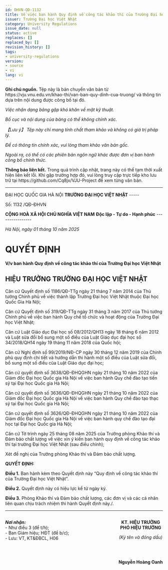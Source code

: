 ```yaml
---
id: DHVN-QD-1132
title: Về việc ban hành Quy định về công tác khảo thí của Trường Đại học Việt Nhật_source
issuer: Trường Đại học Việt Nhật
category: University Regulations
issue_date: null
status: active
replaces: []
replaced_by: []
revision_history: []
tags:
- university-regulations
version:
- source
- vi
lang: vi
---
```

<div class="source-note" role="note" aria-label="Ghi chú nguồn">
  <p><strong>Ghi chú nguồn.</strong> Tệp này là bản chuyển văn bản từ https://vju.vnu.edu.vn/khao-thi/van-ban-quy-dinh-cua-truong/ và thông tin dựa trên nội dung được công bố tại đó.</p>
  <p><em>Việc nhận dạng bảng gặp khó khăn về mặt kỹ thuật.</em></p>
  <p><em>Bố cục và nội dung của bảng có thể không chính xác.</em></p>
  <p><em>【Lưu ý】 Tệp này chỉ mang tính chất tham khảo và không có giá trị pháp lý.</em></p>
  <p><em>Để có thông tin chính xác, vui lòng tham khảo văn bản gốc.</em></p>
  <p><em>Ngoài ra, có thể có các phiên bản ngôn ngữ khác được đơn vị ban hành công bố chính thức.</em></p>
</div>

<div class="source-note" role="note" aria-label="Thông báo liên kết">
  <p><strong>Thông báo liên kết.</strong> Trong quá trình cập nhật, trang này có thể tạm thời xuất hiện liên kết lỗi. Khi gặp trường hợp đó, vui lòng truy cập trực tiếp kho lưu trữ tại https://github.com/Cq8jx/VJU-Project để xem từng văn bản.</p>
</div>

---

ĐẠI HỌC QUỐC GIA HÀ NỘI
**TRƯỜNG ĐẠI HỌC VIỆT NHẬT**
\-----

Số: 1132 /QĐ-ĐHVN

**CỘNG HOÀ XÃ HỘI CHỦ NGHĨA VIỆT NAM**
**Độc lập - Tự do - Hạnh phúc**
\----------------

*Hà Nội, ngày 01 tháng 10 năm 2025*

# QUYẾT ĐỊNH
**V/v ban hành Quy định về công tác khảo thí của Trường Đại học Việt Nhật**

## HIỆU TRƯỞNG TRƯỜNG ĐẠI HỌC VIỆT NHẬT

Căn cứ Quyết định số 1186/QĐ-TTg ngày 21 tháng 7 năm 2014 của Thủ tướng Chính phủ về việc thành lập Trường Đại học Việt Nhật thuộc Đại học Quốc Gia Hà Nội;

Căn cứ Quyết định số 319/QĐ-TTg ngày 31 tháng 3 năm 2017 của Thủ tướng Chính phủ về việc ban hành Quy chế tổ chức và hoạt động của Trường Đại học Việt Nhật;

Căn cứ Luật Giáo dục Đại học số 08/2012/QH13 ngày 18 tháng 6 năm 2012 và Luật sửa đổi bổ sung một số điều của Luật Giáo dục đại học số 34/2018/QH14 ngày 19 tháng 11 năm 2018 của Quốc hội;

Căn cứ Nghị định số 99/2019/NĐ-CP ngày 30 tháng 12 năm 2019 của Chính phủ quy định chi tiết và hướng dẫn thi hành một số điều của Luật sửa đổi, bổ sung một số điều của Luật Giáo dục đại học;

Căn cứ quyết định số 3638/QĐ-ĐHQGHN ngày 21 tháng 10 năm 2022 của Giám đốc Đại học Quốc gia Hà Nội về việc ban hành Quy chế đào tạo tiến sỹ tại Đại học Quốc gia Hà Nội;

Căn cứ quyết định số 3636/QĐ-ĐHQGHN ngày 21 tháng 10 năm 2022 của Giám đốc Đại học Quốc gia Hà Nội về việc ban hành Quy chế đào tạo thạc sỹ tại Đại học Quốc gia Hà Nội;

Căn cứ quyết định số 3626/QĐ-ĐHQGHN ngày 21 tháng 10 năm 2022 của Giám đốc Đại học Quốc gia Hà Nội về việc ban hành quy chế đào tạo đại học tại Đại học Quốc gia Hà Nội;

Căn cứ Tờ trình ngày 25 tháng 08 năm 2025 của Trưởng phòng Khảo thí và Đảm bảo chất lượng về việc xin ý kiến ban hành quy định về công tác khảo thí tại trường Đại học Việt Nhật (sau điều chỉnh);

Xét đề nghị của Trưởng phòng Khảo thí và Đảm bảo chất lượng.

**QUYẾT ĐỊNH:**

**Điều 1.** Ban hành kèm theo Quyết định này “Quy định về công tác khảo thí của Trường Đại học Việt Nhật”.

**Điều 2.** Quyết định này có hiệu lực kể từ ngày ký.

**Điều 3.** Phòng Khảo thí và Đảm bảo chất lượng, các đơn vị và các cá nhân liên quan chịu trách nhiệm thi hành Quyết định này./.

***
<div style="display: flex; justify-content: space-between;">
  <div>
    <p>
      <strong><em>Nơi nhận:</em></strong><br>
      - Như điều 3 (để t/h);<br>
      - Ban Giám hiệu; HĐT (để b/c);<br>
      - Lưu: VT, KT&ĐBCL, H06
    </p>
  </div>
  <div style="text-align: center;">
    <p>
      <strong>KT. HIỆU TRƯỞNG<br>
      PHÓ HIỆU TRƯỞNG</strong>
    </p>
    <p>
      <em>(Ký tên và đóng dấu)</em>
    </p>
    <br>
    <br>
    <p>
      <strong>Nguyễn Hoàng Oanh</strong>
    </p>
  </div>
</div>
